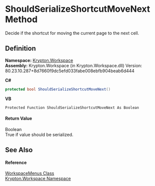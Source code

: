 # ShouldSerializeShortcutMoveNext Method


Decide if the shortcut for moving the current page to the next cell.



## Definition
**Namespace:** <a href="0dbf488f-9676-a1e5-a949-1b4bcea03d52.md">Krypton.Workspace</a>  
**Assembly:** Krypton.Workspace (in Krypton.Workspace.dll) Version: 80.23.10.287+8d7660f9dc5efd033fabe008ebfb904beab6d444

**C#**
``` C#
protected bool ShouldSerializeShortcutMoveNext()
```
**VB**
``` VB
Protected Function ShouldSerializeShortcutMoveNext As Boolean
```



#### Return Value
Boolean  
True if value should be serialized.

## See Also


#### Reference
<a href="43e0663b-4351-7e09-61ec-89a46359473b.md">WorkspaceMenus Class</a>  
<a href="0dbf488f-9676-a1e5-a949-1b4bcea03d52.md">Krypton.Workspace Namespace</a>  
